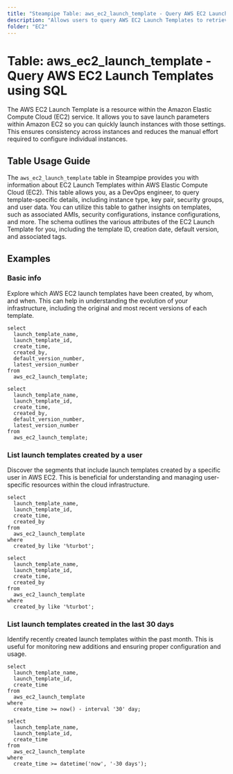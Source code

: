 ```yaml
---
title: "Steampipe Table: aws_ec2_launch_template - Query AWS EC2 Launch Templates using SQL"
description: "Allows users to query AWS EC2 Launch Templates to retrieve detailed information, including the associated AMI, instance type, key pair, security groups, and user data."
folder: "EC2"
---
```


# Table: aws_ec2_launch_template - Query AWS EC2 Launch Templates using SQL

The AWS EC2 Launch Template is a resource within the Amazon Elastic Compute Cloud (EC2) service. It allows you to save launch parameters within Amazon EC2 so you can quickly launch instances with those settings. This ensures consistency across instances and reduces the manual effort required to configure individual instances.

## Table Usage Guide

The `aws_ec2_launch_template` table in Steampipe provides you with information about EC2 Launch Templates within AWS Elastic Compute Cloud (EC2). This table allows you, as a DevOps engineer, to query template-specific details, including instance type, key pair, security groups, and user data. You can utilize this table to gather insights on templates, such as associated AMIs, security configurations, instance configurations, and more. The schema outlines the various attributes of the EC2 Launch Template for you, including the template ID, creation date, default version, and associated tags.

## Examples

### Basic info
Explore which AWS EC2 launch templates have been created, by whom, and when. This can help in understanding the evolution of your infrastructure, including the original and most recent versions of each template.

```sql+postgres
select
  launch_template_name,
  launch_template_id,
  create_time,
  created_by,
  default_version_number,
  latest_version_number
from
  aws_ec2_launch_template;
```

```sql+sqlite
select
  launch_template_name,
  launch_template_id,
  create_time,
  created_by,
  default_version_number,
  latest_version_number
from
  aws_ec2_launch_template;
```

### List launch templates created by a user
Discover the segments that include launch templates created by a specific user in AWS EC2. This is beneficial for understanding and managing user-specific resources within the cloud infrastructure.

```sql+postgres
select
  launch_template_name,
  launch_template_id,
  create_time,
  created_by
from
  aws_ec2_launch_template
where
  created_by like '%turbot';
```

```sql+sqlite
select
  launch_template_name,
  launch_template_id,
  create_time,
  created_by
from
  aws_ec2_launch_template
where
  created_by like '%turbot';
```

### List launch templates created in the last 30 days
Identify recently created launch templates within the past month. This is useful for monitoring new additions and ensuring proper configuration and usage.

```sql+postgres
select
  launch_template_name,
  launch_template_id,
  create_time
from
  aws_ec2_launch_template
where
  create_time >= now() - interval '30' day;
```

```sql+sqlite
select
  launch_template_name,
  launch_template_id,
  create_time
from
  aws_ec2_launch_template
where
  create_time >= datetime('now', '-30 days');
```